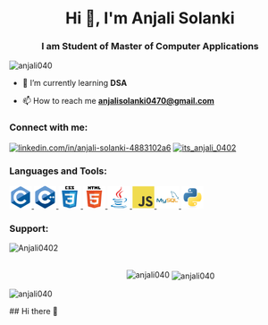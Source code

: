 <h1 align="center">Hi 👋, I'm Anjali Solanki</h1>
<h3 align="center">I am Student of Master of Computer Applications</h3>

<p align="left"> <img src="https://komarev.com/ghpvc/?username=anjali040&label=Profile%20views&color=0e75b6&style=flat" alt="anjali040" /> </p>

- 🌱 I’m currently learning **DSA**

- 📫 How to reach me **anjalisolanki0470@gmail.com**

<h3 align="left">Connect with me:</h3>
<p align="left">
<a href="https://linkedin.com/in/linkedin.com/in/anjali-solanki-4883102a6" target="blank"><img align="center" src="https://raw.githubusercontent.com/rahuldkjain/github-profile-readme-generator/master/src/images/icons/Social/linked-in-alt.svg" alt="linkedin.com/in/anjali-solanki-4883102a6" height="30" width="40" /></a>
<a href="https://instagram.com/its_anjali_0402" target="blank"><img align="center" src="https://raw.githubusercontent.com/rahuldkjain/github-profile-readme-generator/master/src/images/icons/Social/instagram.svg" alt="its_anjali_0402" height="30" width="40" /></a>
</p>

<h3 align="left">Languages and Tools:</h3>
<p align="left"> <a href="https://www.cprogramming.com/" target="_blank" rel="noreferrer"> <img src="https://raw.githubusercontent.com/devicons/devicon/master/icons/c/c-original.svg" alt="c" width="40" height="40"/> </a> <a href="https://www.w3schools.com/cpp/" target="_blank" rel="noreferrer"> <img src="https://raw.githubusercontent.com/devicons/devicon/master/icons/cplusplus/cplusplus-original.svg" alt="cplusplus" width="40" height="40"/> </a> <a href="https://www.w3schools.com/css/" target="_blank" rel="noreferrer"> <img src="https://raw.githubusercontent.com/devicons/devicon/master/icons/css3/css3-original-wordmark.svg" alt="css3" width="40" height="40"/> </a> <a href="https://www.w3.org/html/" target="_blank" rel="noreferrer"> <img src="https://raw.githubusercontent.com/devicons/devicon/master/icons/html5/html5-original-wordmark.svg" alt="html5" width="40" height="40"/> </a> <a href="https://www.java.com" target="_blank" rel="noreferrer"> <img src="https://raw.githubusercontent.com/devicons/devicon/master/icons/java/java-original.svg" alt="java" width="40" height="40"/> </a> <a href="https://developer.mozilla.org/en-US/docs/Web/JavaScript" target="_blank" rel="noreferrer"> <img src="https://raw.githubusercontent.com/devicons/devicon/master/icons/javascript/javascript-original.svg" alt="javascript" width="40" height="40"/> </a> <a href="https://www.mysql.com/" target="_blank" rel="noreferrer"> <img src="https://raw.githubusercontent.com/devicons/devicon/master/icons/mysql/mysql-original-wordmark.svg" alt="mysql" width="40" height="40"/> </a> <a href="https://www.python.org" target="_blank" rel="noreferrer"> <img src="https://raw.githubusercontent.com/devicons/devicon/master/icons/python/python-original.svg" alt="python" width="40" height="40"/> </a> </p>

<h3 align="left">Support:</h3>
<p><a href="https://www.buymeacoffee.com/Anjali0402"> <img align="left" src="https://cdn.buymeacoffee.com/buttons/v2/default-yellow.png" height="50" width="210" alt="Anjali0402" /></a></p><br><br>

<p><img align="left" src="https://github-readme-stats.vercel.app/api/top-langs?username=anjali040&show_icons=true&locale=en&layout=compact" alt="anjali040" /></p>

<p>&nbsp;<img align="center" src="https://github-readme-stats.vercel.app/api?username=anjali040&show_icons=true&locale=en" alt="anjali040" /></p>

<p><img align="center" src="https://github-readme-streak-stats.herokuapp.com/?user=anjali040&" alt="anjali040" /></p>## Hi there 👋


